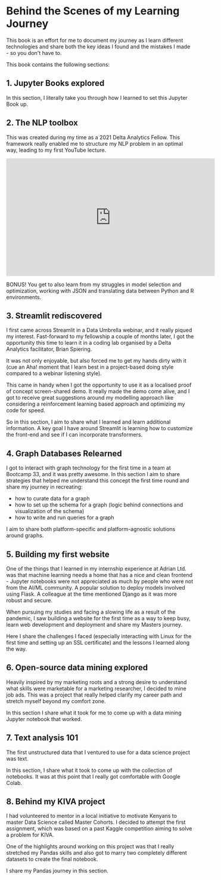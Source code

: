 # Behind the Scenes of my Learning Journey

This book is an effort for me to document my journey
as I learn different technologies and share both the
key ideas I found and the mistakes I made - so you
don't have to.

This book contains the following sections:

## 1. Jupyter Books explored

In this section, I literally take you through how I
learned to set this Jupyter Book up.

## 2. The NLP toolbox

This was created during my time as a 2021 Delta
Analytics Fellow. This framework really enabled me
to structure my NLP problem in an optimal way,
leading to my first YouTube lecture.

<iframe width="560" height="315" src="https://www.youtube-nocookie.com/embed/2TUK9QytzFo" title="YouTube video player" frameborder="0" allow="accelerometer; autoplay; clipboard-write; encrypted-media; gyroscope; picture-in-picture" allowfullscreen></iframe>

BONUS! You get to also learn from my struggles in model
selection and optimization, working with JSON and
translating data between Python and R environments.


## 3. Streamlit rediscovered

I first came across Streamlit in a Data Umbrella webinar,
and it really piqued my interest. Fast-forward to my
fellowship a couple of months later, I got the
opportunity this time to learn it in a coding lab
organised by a Delta Analytics facilitator, Brian Spiering.

It was not only enjoyable, but also forced me to get
my hands dirty with it (cue an Aha! moment that I
learn best in a project-based doing style compared to
a webinar listening style).

This came in handy when I got the opportunity to use
it as a localised proof of concept screen-shared demo.
It really made the demo come alive, and I got to
receive great suggestions around my modelling approach
like considering a reinforcement learning based approach
and optimizing my code for speed.

So in this section, I aim to share what I learned
and learn additional information. A key goal I have around
Streamlit is learning how to customize the front-end
and see if I can incorporate transformers.


## 4. Graph Databases Relearned

I got to interact with graph technology for the
first time in a team at Bootcamp 33, and it was
pretty awesome.
In this section I aim to share strategies that helped
me understand this concept the first time round and
share my journey in recreating:

* how to curate data for a graph
* how to set up the schema for a graph (logic behind connections and visualization of the schema)
* how to write and run queries for a graph

I aim to share both platform-specific and
platform-agnostic solutions around graphs.

## 5. Building my first website

One of the things that I learned in my internship
experience at Adrian Ltd. was that machine learning
needs a home that has a nice and clean frontend -
Jupyter notebooks were not appreciated as much by
people who were not from the AI/ML community. A
popular solution to deploy models involved using
Flask. A colleague at the time mentioned Django as
it was more robust and secure.

When pursuing my studies and facing a slowing life
as a result of the pandemic, I saw building a
website for the first time as a way to keep busy,
learn web development and deployment and share my
Masters journey.

Here I share the challenges I faced
(especially interacting with Linux for the first time
and setting up an SSL certificate) and the lessons
I learned along the way.

## 6. Open-source data mining explored

Heavily inspired  by my marketing roots and a strong
desire to understand what skills were marketable for
a marketing researcher, I decided to mine job ads.
This was a project that really helped clarify my
career path and stretch myself beyond my comfort
zone.

In this section I share what it took for me to come
up with a data mining Jupyter notebook that worked.


## 7. Text analysis 101

The first unstructured data that I ventured to use
for a data science project was text.

In this section, I share what it took to come up with
the collection of notebooks. It was at this point that
I really got comfortable with Google Colab.

## 8. Behind my KIVA project

I had volunteered to mentor in a local initiative to
motivate Kenyans to master Data Science called Master
Cohorts. I decided to attempt the first assignment,
which was based on a past Kaggle competition aiming
to solve a problem for KIVA.

One of the highlights around working on this project
was that I really stretched my Pandas skills and also
got to marry two completely different datasets to
create the final notebook.

I share my Pandas journey in this section.
